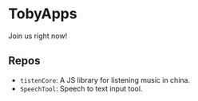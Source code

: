 # TobyApps

Join us right now!

## Repos
- `tistenCore`: A JS library for listening music in china.
- `SpeechTool`: Speech to text input tool.
